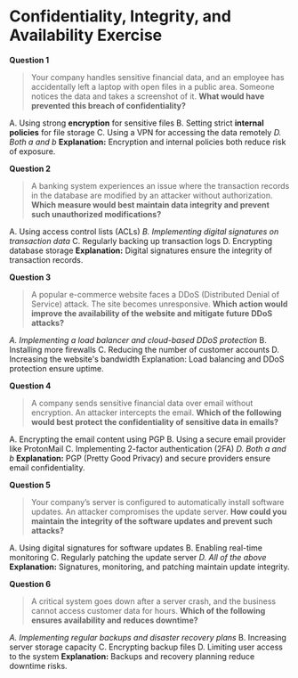 # Confidentiality, Integrity, and Availability Exercise

**Question 1**
> Your company handles sensitive financial data, and an employee has accidentally left a laptop with open files in a public area. Someone notices the data and takes a screenshot of it.
> **What would have prevented this breach of confidentiality?**

A. Using strong **encryption** for sensitive files
B. Setting strict **internal policies** for file storage
C. Using a VPN for accessing the data remotely
*D. Both a and b*
**Explanation:** Encryption and internal policies both reduce risk of exposure.

**Question 2**
> A banking system experiences an issue where the transaction records in the database are modified by an attacker without authorization.
> **Which measure would best maintain data integrity and prevent such unauthorized modifications?**

A. Using access control lists (ACLs)
*B. Implementing digital signatures on transaction data*
C. Regularly backing up transaction logs
D. Encrypting database storage
**Explanation:** Digital signatures ensure the integrity of transaction records.

**Question 3**
> A popular e-commerce website faces a DDoS (Distributed Denial of Service) attack. The site becomes unresponsive.
> **Which action would improve the availability of the website and mitigate future DDoS attacks?**

*A. Implementing a load balancer and cloud-based DDoS protection*
B. Installing more firewalls
C. Reducing the number of customer accounts
D. Increasing the website's bandwidth
Explanation: Load balancing and DDoS protection ensure uptime.

**Question 4**
> A company sends sensitive financial data over email without encryption. An attacker intercepts the email.
> **Which of the following would best protect the confidentiality of sensitive data in emails?**

A. Encrypting the email content using PGP
B. Using a secure email provider like ProtonMail
C. Implementing 2-factor authentication (2FA)
*D. Both a and b*
**Explanation:** PGP (Pretty Good Privacy) and secure providers ensure email confidentiality.

**Question 5**
> Your company’s server is configured to automatically install software updates. An attacker compromises the update server.
> **How could you maintain the integrity of the software updates and prevent such attacks?**

A. Using digital signatures for software updates
B. Enabling real-time monitoring
C. Regularly patching the update server
*D. All of the above*
**Explanation:** Signatures, monitoring, and patching maintain update integrity.

**Question 6**
> A critical system goes down after a server crash, and the business cannot access customer data for hours.
> **Which of the following ensures availability and reduces downtime?**

*A. Implementing regular backups and disaster recovery plans*
B. Increasing server storage capacity
C. Encrypting backup files
D. Limiting user access to the system
**Explanation:** Backups and recovery planning reduce downtime risks.